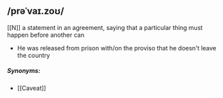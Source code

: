## /prəˈvaɪ.zoʊ/  
[[N]]
a statement in an agreement, saying that a particular thing must happen before another can

- He was released from prison with/on the proviso that he doesn't leave the country


##### Synonyms:
- [[Caveat]]